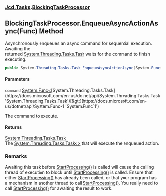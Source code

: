 ### [Jcd.Tasks](Jcd.Tasks.md 'Jcd.Tasks').[BlockingTaskProcessor](Jcd.Tasks.BlockingTaskProcessor.md 'Jcd.Tasks.BlockingTaskProcessor')

## BlockingTaskProcessor.EnqueueAsyncActionAsync(Func<Task>) Method

Asynchronously enqueues an async command for sequential execution. Awaiting the  
returned [System.Threading.Tasks.Task](https://docs.microsoft.com/en-us/dotnet/api/System.Threading.Tasks.Task 'System.Threading.Tasks.Task') waits for the command to finish executing.

```csharp
public System.Threading.Tasks.Task EnqueueAsyncActionAsync(System.Func<System.Threading.Tasks.Task> command);
```
#### Parameters

<a name='Jcd.Tasks.BlockingTaskProcessor.EnqueueAsyncActionAsync(System.Func_System.Threading.Tasks.Task_).command'></a>

`command` [System.Func&lt;](https://docs.microsoft.com/en-us/dotnet/api/System.Func-1 'System.Func`1')[System.Threading.Tasks.Task](https://docs.microsoft.com/en-us/dotnet/api/System.Threading.Tasks.Task 'System.Threading.Tasks.Task')[&gt;](https://docs.microsoft.com/en-us/dotnet/api/System.Func-1 'System.Func`1')

The command to execute.

#### Returns
[System.Threading.Tasks.Task](https://docs.microsoft.com/en-us/dotnet/api/System.Threading.Tasks.Task 'System.Threading.Tasks.Task')  
The [System.Threading.Tasks.Task&lt;&gt;](https://docs.microsoft.com/en-us/dotnet/api/System.Threading.Tasks.Task-1 'System.Threading.Tasks.Task`1') that will execute the enqueued action.

### Remarks
Awaiting this task before [StartProcessing()](Jcd.Tasks.BlockingTaskProcessor.StartProcessing().md 'Jcd.Tasks.BlockingTaskProcessor.StartProcessing()') is called will cause the calling  
thread of execution to block until [StartProcessing()](Jcd.Tasks.BlockingTaskProcessor.StartProcessing().md 'Jcd.Tasks.BlockingTaskProcessor.StartProcessing()') is called. Ensure that  
either [StartProcessing()](Jcd.Tasks.BlockingTaskProcessor.StartProcessing().md 'Jcd.Tasks.BlockingTaskProcessor.StartProcessing()') has already been called, or that your program has  
a mechanism in another thread to call [StartProcessing()](Jcd.Tasks.BlockingTaskProcessor.StartProcessing().md 'Jcd.Tasks.BlockingTaskProcessor.StartProcessing()'). You really need to  
call [StartProcessing()](Jcd.Tasks.BlockingTaskProcessor.StartProcessing().md 'Jcd.Tasks.BlockingTaskProcessor.StartProcessing()') for awaiting the result to work.